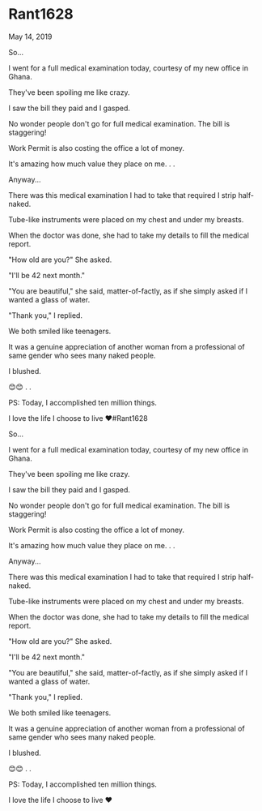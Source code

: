 # Rant1628


May 14, 2019

So...

I went for a full medical examination today, courtesy of my new office in Ghana.

They've been spoiling me like crazy.

I saw the bill they paid and I gasped.

No wonder people don't go for full medical examination. The bill is staggering!

Work Permit is also costing the office a lot of money.

It's amazing how much value they place on me.
.
.

Anyway...

There was this medical examination I had to take that required I strip half-naked.

Tube-like instruments were placed on my chest and under my breasts.

When the doctor was done, she had to take my details to fill the medical report.

"How old are you?" She asked.

"I'll be 42 next month."

"You are beautiful," she said, matter-of-factly, as if she simply asked if I wanted a glass of water. 

"Thank you," I replied. 

We both smiled like teenagers.

It was a genuine appreciation of another woman from a professional of same gender who sees many naked people.

I blushed.

😊😊
.
.

PS: Today, I accomplished ten million things.

I love the life I choose to live ❤#Rant1628

So...

I went for a full medical examination today, courtesy of my new office in Ghana.

They've been spoiling me like crazy.

I saw the bill they paid and I gasped.

No wonder people don't go for full medical examination. The bill is staggering!

Work Permit is also costing the office a lot of money.

It's amazing how much value they place on me.
.
.

Anyway...

There was this medical examination I had to take that required I strip half-naked.

Tube-like instruments were placed on my chest and under my breasts.

When the doctor was done, she had to take my details to fill the medical report.

"How old are you?" She asked.

"I'll be 42 next month."

"You are beautiful," she said, matter-of-factly, as if she simply asked if I wanted a glass of water. 

"Thank you," I replied. 

We both smiled like teenagers.

It was a genuine appreciation of another woman from a professional of same gender who sees many naked people.

I blushed.

😊😊
.
.

PS: Today, I accomplished ten million things.

I love the life I choose to live ❤